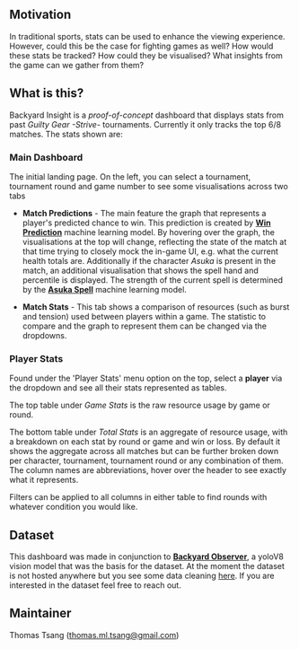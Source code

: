 ## Motivation
In traditional sports, stats can be used to enhance the viewing experience. However, could this be the case for fighting games as well? How would these stats be tracked? How could they be visualised? What insights from the game can we gather from them?

## What is this?
Backyard Insight is a *proof-of-concept* dashboard that displays stats from past *Guilty Gear -Strive-* tournaments. Currently it only tracks the top 6/8 matches. The stats shown are:

### Main Dashboard
The initial landing page. On the left, you can select a tournament, tournament round and game number to see some visualisations across two tabs
* **Match Predictions** - The main feature the graph that represents a player's predicted chance to win. This prediction is created by **[Win Prediction](https://colab.research.google.com/drive/1ybJt9Y1jr8Qtdvq8T515--zxLptH8D7v?usp=sharing)** machine learning model. By hovering over the graph, the visualisations at the top will change, reflecting the state of the match at that time trying to closely mock the in-game UI, e.g. what the current health totals are. Additionally if the character *Asuka* is present in the match, an additional visualisation that shows the spell hand and percentile is displayed. The strength of the current spell is determined by the **[Asuka Spell](https://colab.research.google.com/drive/1HPtgk7gfxv6YQVEiv5CYf8RlGwLRczoV?usp=sharing)** machine learning model.

* **Match Stats** - This tab shows a comparison of resources (such as burst and tension) used between players within a game. The statistic to compare and the graph to represent them can be changed via the dropdowns.

### Player Stats
Found under the 'Player Stats' menu option on the top, select a **player** via the dropdown and see all their stats represented as tables.

The top table under *Game Stats* is the raw resource usage by game or round.

The bottom table under *Total Stats* is an aggregate of resource usage, with a breakdown on each stat by round or game and win or loss. By default it shows the aggregate across all matches but can be further broken down per character, tournament, tournament round or any combination of them. The column names are abbreviations, hover over the header to see exactly what it represents.

Filters can be applied to all columns in either table to find rounds with whatever condition you would like.

## Dataset
This dashboard was made in conjunction to **[Backyard Observer](https://github.com/tmltsang/Backyard-Observer)**, a yoloV8 vision model that was the basis for the dataset. At the moment the dataset is not hosted anywhere but you see some data cleaning [here](https://colab.research.google.com/drive/1_gkzzw3t4O7hxUaud6jyS6_gkZBsgGU-?usp=sharing). If you are interested in the dataset feel free to reach out.

## Maintainer
Thomas Tsang (thomas.ml.tsang@gmail.com)
